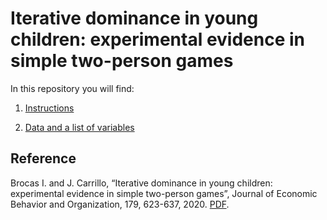 # Iterative dominance in young children: experimental evidence in simple two-person games

In this repository you will find: 

1. [Instructions](https://raw.githubusercontent.com/labelinstitute/dev_DM/main/Iterative/Instructions_Iterative.pdf) 

2. [Data and a list of variables](https://github.com/labelinstitute/dev_DM/raw/main/Iterative/Data.xlsx) 

## Reference
Brocas I. and J. Carrillo, “Iterative dominance in young children: experimental evidence in simple two-person games”, Journal of Economic Behavior and Organization, 179, 623-637, 2020. [PDF](https://isabellebrocas.org/Research/PK2.pdf).
